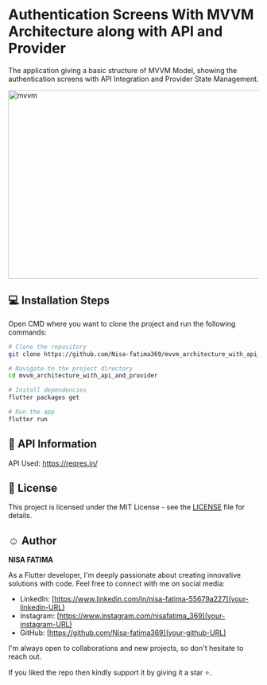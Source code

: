 # **Authentication Screens With MVVM Architecture along with API and Provider**
The application giving a basic structure of MVVM Model, showing the authentication screens with API Integration and Provider State Management.

<img src="https://github.com/Nisa-fatima369/mvvm_architecture_with_api_and_provider/assets/61825717/5e93cda3-46d3-4928-bb9d-67aa8fceaca4" alt="mvvm" width="640" height="380">

## 💻 Installation Steps
Open CMD where you want to clone the project and run the following commands:
```bash
# Clone the repository
git clone https://github.com/Nisa-fatima369/mvvm_architecture_with_api_and_provider.git

# Navigate to the project directory
cd mvvm_architecture_with_api_and_provider

# Install dependencies
flutter packages get

# Run the app
flutter run
```

## 🔗 API Information
API Used: https://reqres.in/

## 🔑 License
This project is licensed under the MIT License - see the [LICENSE](LICENSE) file for details.

## ☺️ Author
**NISA FATIMA**

As a Flutter developer, I'm deeply passionate about creating innovative solutions with code.
Feel free to connect with me on social media:

- LinkedIn: [https://www.linkedin.com/in/nisa-fatima-55679a227](your-linkedin-URL)
- Instagram: [https://www.instagram.com/nisafatima_369](your-instagram-URL)
- GitHub: [https://github.com/Nisa-fatima369](your-github-URL)

I'm always open to collaborations and new projects, so don't hesitate to reach out.

If you liked the repo then kindly support it by giving it a star ⭐.


